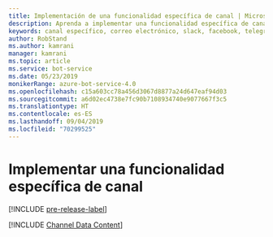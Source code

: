 ```yaml
---
title: Implementación de una funcionalidad específica de canal | Microsoft Docs
description: Aprenda a implementar una funcionalidad específica de canal mediante Bot Framework SDK para .NET.
keywords: canal específico, correo electrónico, slack, facebook, telegram, kik, canal personalizado
author: RobStand
ms.author: kamrani
manager: kamrani
ms.topic: article
ms.service: bot-service
ms.date: 05/23/2019
monikerRange: azure-bot-service-4.0
ms.openlocfilehash: c15a603cc78a456d3067d8877a24d647eaf94d03
ms.sourcegitcommit: a6d02ec4738e7fc90b7108934740e9077667f3c5
ms.translationtype: HT
ms.contentlocale: es-ES
ms.lasthandoff: 09/04/2019
ms.locfileid: "70299525"
---
```

# <a name="implement-channel-specific-functionality"></a>Implementar una funcionalidad específica de canal

[!INCLUDE [pre-release-label](../includes/pre-release-label.md)]

[!INCLUDE [Channel Data Content](../includes/snippet-channeldata.md)]
